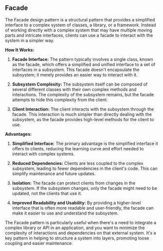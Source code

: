 ## Facade

The Facade design pattern is a structural pattern that provides a simplified interface to a complex system of classes, a library, or a framework. Instead of working directly with a complex system that may have multiple moving parts and intricate interfaces, clients can use a facade to interact with the system in a simpler way.

**How It Works:**

1. **Facade Interface:** The pattern typically involves a single class, known as the facade, which offers a simplified and unified interface to a set of interfaces in a subsystem. This facade doesn't encapsulate the subsystem; it merely provides an easier way to interact with it.

2. **Subsystem Complexity:** The subsystem itself can be composed of several different classes with their own complex methods and interactions. The complexity of the subsystem remains, but the facade attempts to hide this complexity from the client.

3. **Client Interaction:** The client interacts with the subsystem through the facade. This interaction is much simpler than directly dealing with the subsystem, as the facade provides high-level methods for the client to use.

**Advantages:**

1. **Simplified Interface:** The primary advantage is the simplified interface it offers to clients, reducing the learning curve and effort needed to interact with complex systems.

2. **Reduced Dependencies:** Clients are less coupled to the complex subsystem, leading to fewer dependencies in the client's code. This can simplify maintenance and future updates.

3. **Isolation:** The facade can protect clients from changes in the subsystem. If the subsystem changes, only the facade might need to be updated, not the clients that use it.

4. **Improved Readability and Usability:** By providing a higher-level interface that is often more readable and user-friendly, the facade can make it easier to use and understand the subsystem.

The Facade pattern is particularly useful when there's a need to integrate a complex library or API in an application, and you want to minimize the complexity of interactions and dependencies on that external system. It's a key pattern in helping to structure a system into layers, promoting loose coupling and easier maintenance.